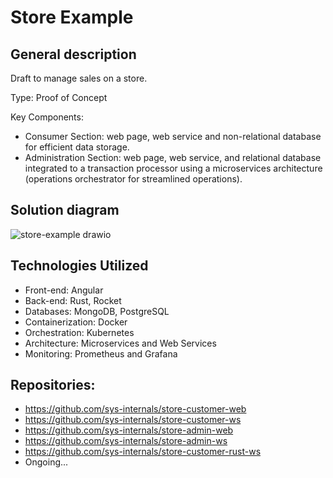 # Store Example

## General description
Draft to manage sales on a store.

Type: Proof of Concept

Key Components:
- Consumer Section: web page, web service and non-relational database for efficient data storage.
- Administration Section: web page, web service, and relational database integrated to a transaction processor using a microservices architecture (operations orchestrator for streamlined operations).

## Solution diagram
![store-example drawio](https://github.com/sys-internals/sys-internals/assets/142703856/8c33e6f2-18e2-4241-bc99-e92c1ce0cc2a)

## Technologies Utilized
- Front-end: Angular
- Back-end: Rust, Rocket
- Databases: MongoDB, PostgreSQL
- Containerization: Docker
- Orchestration: Kubernetes
- Architecture: Microservices and Web Services
- Monitoring: Prometheus and Grafana

## Repositories:
- https://github.com/sys-internals/store-customer-web
- https://github.com/sys-internals/store-customer-ws
- https://github.com/sys-internals/store-admin-web
- https://github.com/sys-internals/store-admin-ws
- https://github.com/sys-internals/store-customer-rust-ws
- Ongoing...
